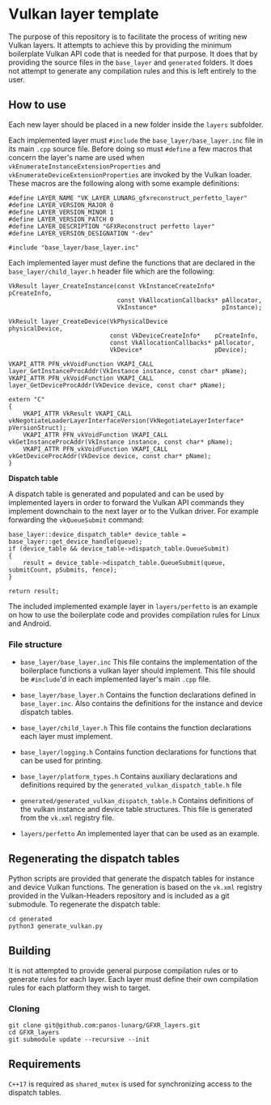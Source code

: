 # Vulkan layer template

The purpose of this repository is to facilitate the process of writing new Vulkan layers. It attempts to achieve this by providing the minimum boilerplate Vulkan API code that is needed for that purpose.
It does that by providing the source files in the `base_layer` and `generated` folders. It does not attempt to generate any compilation rules and this is left entirely to the user.

## How to use

Each new layer should be placed in a new folder inside the `layers` subfolder.

Each implemented layer must `#include` the `base_layer/base_layer.inc` file in its main `.cpp` source file. Before doing so must `#define` a few macros that concern the layer's name are used when `vkEnumerateInstanceExtensionProperties` and `vkEnumerateDeviceExtensionProperties` are invoked by the Vulkan loader. These macros are the following along with some example definitions:
```
#define LAYER_NAME "VK_LAYER_LUNARG_gfxreconstruct_perfetto_layer"
#define LAYER_VERSION_MAJOR 0
#define LAYER_VERSION_MINOR 1
#define LAYER_VERSION_PATCH 0
#define LAYER_DESCRIPTION "GFXReconstruct perfetto layer"
#define LAYER_VERSION_DESIGNATION "-dev"

#include "base_layer/base_layer.inc"
```

Each implemented layer must define the functions that are declared in the `base_layer/child_layer.h` header file which are the following:
```
VkResult layer_CreateInstance(const VkInstanceCreateInfo*  pCreateInfo,
                              const VkAllocationCallbacks* pAllocator,
                              VkInstance*                  pInstance);

VkResult layer_CreateDevice(VkPhysicalDevice             physicalDevice,
                            const VkDeviceCreateInfo*    pCreateInfo,
                            const VkAllocationCallbacks* pAllocator,
                            VkDevice*                    pDevice);

VKAPI_ATTR PFN_vkVoidFunction VKAPI_CALL layer_GetInstanceProcAddr(VkInstance instance, const char* pName);
VKAPI_ATTR PFN_vkVoidFunction VKAPI_CALL layer_GetDeviceProcAddr(VkDevice device, const char* pName);

extern "C"
{
    VKAPI_ATTR VkResult VKAPI_CALL vkNegotiateLoaderLayerInterfaceVersion(VkNegotiateLayerInterface* pVersionStruct);
    VKAPI_ATTR PFN_vkVoidFunction VKAPI_CALL vkGetInstanceProcAddr(VkInstance instance, const char* pName);
    VKAPI_ATTR PFN_vkVoidFunction VKAPI_CALL vkGetDeviceProcAddr(VkDevice device, const char* pName);
}
```

**Dispatch table**

A dispatch table is generated and populated and can be used by implemented layers in order to forward the Vulkan API commands they implement downchain to the next layer or to the Vulkan driver.
For example forwarding the `vkQueueSubmit` command:
```
base_layer::device_dispatch_table* device_table = base_layer::get_device_handle(queue);
if (device_table && device_table->dispatch_table.QueueSubmit)
{
    result = device_table->dispatch_table.QueueSubmit(queue, submitCount, pSubmits, fence);
}

return result;
```

The included implemented example layer in `layers/perfetto` is an example on how to use the boilerplate code and provides compilation rules for Linux and Android.

### File structure

- `base_layer/base_layer.inc`
This file contains the implementation of the boilerplace functions a vulkan layer should implement. This file should be `#include`'d in each implemented layer's main `.cpp` file.

- `base_layer/base_layer.h`
Contains the function declarations defined in `base_layer.inc`. Also contains the definitions for the instance and device dispatch tables.

- `base_layer/child_layer.h`
This file contains the function declarations each layer must implement.

- `base_layer/logging.h`
Contains function declarations for functions that can be used for printing.

- `base_layer/platform_types.h`
Contains auxiliary declarations and definitions required by the `generated_vulkan_dispatch_table.h` file

- `generated/generated_vulkan_dispatch_table.h`
Contains definitions of the vulkan instance and device table structures. This file is generated from the `vk.xml` registry file.

- `layers/perfetto`
An implemented layer that can be used as an example.

## Regenerating the dispatch tables

Python scripts are provided that generate the dispatch tables for instance and device Vulkan functions. The generation is based on the `vk.xml` registry provided in the Vulkan-Headers repository and is included as a git submodule.
To regenerate the dispatch table:
```
cd generated
python3 generate_vulkan.py
```

## Building

It is not attempted to provide general purpose compilation rules or to generate rules for each layer.
Each layer must define their own compilation rules for each platform they wish to target.

### Cloning

```
git clone git@github.com:panos-lunarg/GFXR_layers.git
cd GFXR_layers
git submodule update --recursive --init
```

## Requirements
`C++17` is required as `shared_mutex` is used for synchronizing access to the dispatch tables.
